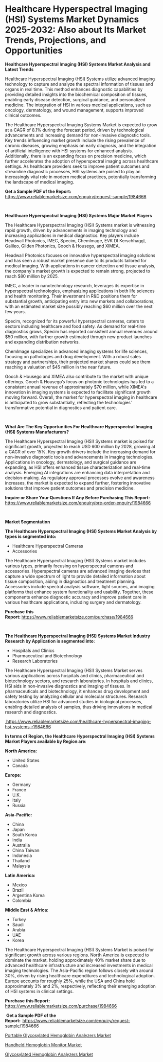 <p><h1>Healthcare Hyperspectral Imaging (HSI) Systems Market Dynamics 2025-2032: Also about Its Market Trends, Projections, and Opportunities</h1></p><p><strong>Healthcare Hyperspectral Imaging (HSI) Systems Market Analysis and Latest Trends</strong></p>
<p><p>Healthcare Hyperspectral Imaging (HSI) Systems utilize advanced imaging technology to capture and analyze the spectral information of tissues and organs in real time. This method enhances diagnostic capabilities by providing detailed insights into the biochemical composition of tissues, enabling early disease detection, surgical guidance, and personalized medicine. The integration of HSI in various medical applications, such as oncology, dermatology, and wound management, supports improved clinical outcomes.</p><p>The Healthcare Hyperspectral Imaging Systems Market is expected to grow at a CAGR of 8.1% during the forecast period, driven by technological advancements and increasing demand for non-invasive diagnostic tools. Key trends influencing market growth include the rising prevalence of chronic diseases, growing emphasis on early diagnosis, and the integration of artificial intelligence with HSI systems for enhanced analysis. Additionally, there is an expanding focus on precision medicine, which further accelerates the adoption of hyperspectral imaging across healthcare settings. As healthcare providers seek to improve patient outcomes and streamline diagnostic processes, HSI systems are poised to play an increasingly vital role in modern medical practices, potentially transforming the landscape of medical imaging.</p></p>
<p><strong>Get a Sample PDF of the Report:&nbsp;</strong> <a href="https://www.reliablemarketsize.com/enquiry/request-sample/1984666?utm_campaign=1991&utm_medium=2&utm_source=Github&utm_content=ia&utm_term=05032025&utm_id=healthcare-hyperspectral-imaging-hsi-systems">https://www.reliablemarketsize.com/enquiry/request-sample/1984666</a></p>
<p>&nbsp;</p>
<p><strong>Healthcare Hyperspectral Imaging (HSI) Systems Major Market Players</strong></p>
<p><p>The Healthcare Hyperspectral Imaging (HSI) Systems market is witnessing rapid growth, driven by advancements in imaging technology and increasing applications in medical diagnostics. Key players include Headwall Photonics, IMEC, Specim, ChemImage, EVK DI Kerschhaggl, Galileo, Gilden Photonics, Gooch & Housego, and XIMEA.</p><p>Headwall Photonics focuses on innovative hyperspectral imaging solutions and has seen a robust market presence due to its products tailored for medical imaging. With applications in cancer detection and tissue analysis, the company's market growth is expected to remain strong, projected to reach $80 million by 2025.</p><p>IMEC, a leader in nanotechnology research, leverages its expertise in hyperspectral technologies, emphasizing applications in both life sciences and health monitoring. Their investment in R&D positions them for substantial growth, anticipating entry into new markets and collaborations, with an estimated market size possibly reaching $60 million over the next few years.</p><p>Specim, recognized for its powerful hyperspectral cameras, caters to sectors including healthcare and food safety. As demand for real-time diagnostics grows, Specim has reported consistent annual revenues around $50 million, with further growth estimated through new product launches and expanding distribution networks.</p><p>ChemImage specializes in advanced imaging systems for life sciences, focusing on pathologies and drug development. With a robust sales strategy and partnerships, their projected market shares could see them reaching a valuation of $45 million in the near future.</p><p>Gooch & Housego and XIMEA also contribute to the market with unique offerings. Gooch & Housego’s focus on photonic technologies has led to a consistent annual revenue of approximately $70 million, while XIMEA's innovation in imaging systems is expected to facilitate significant growth moving forward. Overall, the market for hyperspectral imaging in healthcare is anticipated to grow substantially, reflecting the technologies' transformative potential in diagnostics and patient care.</p></p>
<p>&nbsp;</p>
<p><strong>What Are The Key Opportunities For Healthcare Hyperspectral Imaging (HSI) Systems Manufacturers?</strong></p>
<p><p>The Healthcare Hyperspectral Imaging (HSI) Systems market is poised for significant growth, projected to reach USD 600 million by 2028, growing at a CAGR of over 15%. Key growth drivers include the increasing demand for non-invasive diagnostic tools and advancements in imaging technologies. Applications in oncology, dermatology, and surgical guidance are expanding, as HSI offers enhanced tissue characterization and real-time analysis. Emerging AI integrations are enhancing data interpretation and decision-making. As regulatory approval processes evolve and awareness increases, the market is expected to expand further, fostering innovative solutions that improve patient outcomes and precision medicine.</p></p>
<p><strong>Inquire or Share Your Questions If Any Before Purchasing This Report:</strong> <a href="https://www.reliablemarketsize.com/enquiry/pre-order-enquiry/1984666?utm_campaign=1991&utm_medium=2&utm_source=Github&utm_content=ia&utm_term=05032025&utm_id=healthcare-hyperspectral-imaging-hsi-systems">https://www.reliablemarketsize.com/enquiry/pre-order-enquiry/1984666</a></p>
<p>&nbsp;</p>
<p><strong>Market Segmentation</strong></p>
<p><strong>The Healthcare Hyperspectral Imaging (HSI) Systems Market Analysis by types is segmented into:</strong></p>
<p><ul><li>Healthcare Hyperspectral Cameras</li><li>Accessories</li></ul></p>
<p><p>The Healthcare Hyperspectral Imaging (HSI) Systems market includes various types, primarily focusing on hyperspectral cameras and accessories. Hyperspectral cameras are advanced imaging devices that capture a wide spectrum of light to provide detailed information about tissue composition, aiding in diagnostics and treatment planning. Accessories include spectral analysis software, light sources, and imaging platforms that enhance system functionality and usability. Together, these components enhance diagnostic accuracy and improve patient care in various healthcare applications, including surgery and dermatology.</p></p>
<p><strong>Purchase this Report:&nbsp;</strong><a href="https://www.reliablemarketsize.com/purchase/1984666?utm_campaign=1991&utm_medium=2&utm_source=Github&utm_content=ia&utm_term=05032025&utm_id=healthcare-hyperspectral-imaging-hsi-systems">https://www.reliablemarketsize.com/purchase/1984666</a></p>
<p>&nbsp;</p>
<p><strong>The Healthcare Hyperspectral Imaging (HSI) Systems Market Industry Research by Application is segmented into:</strong></p>
<p><ul><li>Hospitals and Clinics</li><li>Pharmaceutical and Biotechnology</li><li>Research Laboratories</li></ul></p>
<p><p>The Healthcare Hyperspectral Imaging (HSI) Systems Market serves various applications across hospitals and clinics, pharmaceutical and biotechnology sectors, and research laboratories. In hospitals and clinics, HSI aids in non-invasive diagnostics and imaging of tissues. In pharmaceuticals and biotechnology, it enhances drug development and safety testing by analyzing cellular and molecular structures. Research laboratories utilize HSI for advanced studies in biological processes, enabling detailed analysis of samples, thus driving innovations in medical research and diagnostics.</p></p>
<p><a href="https://www.reliablemarketsize.com/healthcare-hyperspectral-imaging-hsi-systems-r1984666?utm_campaign=1991&utm_medium=2&utm_source=Github&utm_content=ia&utm_term=05032025&utm_id=healthcare-hyperspectral-imaging-hsi-systems">&nbsp;https://www.reliablemarketsize.com/healthcare-hyperspectral-imaging-hsi-systems-r1984666</a></p>
<p><strong>In terms of Region, the Healthcare Hyperspectral Imaging (HSI) Systems Market Players available by Region are:</strong></p>
<p>
    <p> <strong> North America: </strong>
        <ul>
            <li>United States</li>
            <li>Canada</li>
        </ul>
        </p> 
    <p> <strong> Europe: </strong>
        <ul>
            <li>Germany</li>
            <li>France</li>
            <li>U.K.</li>
            <li>Italy</li>
            <li>Russia</li>
        </ul>
        </p> 
    <p> <strong> Asia-Pacific: </strong>
        <ul>
            <li>China</li>
            <li>Japan</li>
            <li>South Korea</li>
            <li>India</li>
            <li>Australia</li>
            <li>China Taiwan</li>
            <li>Indonesia</li>
            <li>Thailand</li>
            <li>Malaysia</li>
        </ul>
        </p> 
    <p> <strong> Latin America: </strong>
        <ul>
            <li>Mexico</li>
            <li>Brazil</li>
            <li>Argentina Korea</li>
            <li>Colombia</li>
        </ul>
        </p> 
    <p> <strong> Middle East & Africa: </strong>
        <ul>
            <li>Turkey</li>
            <li>Saudi</li>
            <li>Arabia</li>
            <li>UAE</li>
            <li>Korea</li>
        </ul>
    </p>
    </p>
<p><p>The Healthcare Hyperspectral Imaging (HSI) Systems Market is poised for significant growth across various regions. North America is expected to dominate the market, holding approximately 40% market share due to advanced healthcare infrastructure and increased investments in medical imaging technologies. The Asia-Pacific region follows closely with around 30%, driven by rising healthcare expenditures and technological adoption. Europe accounts for roughly 25%, while the USA and China hold approximately 3% and 2%, respectively, reflecting their emerging adoption of HSI systems in clinical settings.</p></p>
<p><strong>Purchase this Report: </strong><a href="https://www.reliablemarketsize.com/purchase/1984666?utm_campaign=1991&utm_medium=2&utm_source=Github&utm_content=ia&utm_term=05032025&utm_id=healthcare-hyperspectral-imaging-hsi-systems">https://www.reliablemarketsize.com/purchase/1984666</a></p>
<p>&nbsp;<strong>Get a Sample PDF of the Report:&nbsp;&nbsp;</strong><a href="https://www.reliablemarketsize.com/enquiry/request-sample/1984666?utm_campaign=1991&utm_medium=2&utm_source=Github&utm_content=ia&utm_term=05032025&utm_id=healthcare-hyperspectral-imaging-hsi-systems">https://www.reliablemarketsize.com/enquiry/request-sample/1984666</a></p>
<p><strong></strong></p>
<p><p><a href="https://github.com/YashRP12/Market-Research-Report-List-7/blob/main/portable-glycosylated-hemoglobin-analyzers-market.md?utm_campaign=1991&utm_medium=2&utm_source=Github&utm_content=ia&utm_term=05032025&utm_id=healthcare-hyperspectral-imaging-hsi-systems">Portable Glycosylated Hemoglobin Analyzers Market</a></p><p><a href="https://github.com/rogetspate12/Market-Research-Report-List-1/blob/main/handheld-hemoglobin-monitor-market.md?utm_campaign=1991&utm_medium=2&utm_source=Github&utm_content=ia&utm_term=05032025&utm_id=healthcare-hyperspectral-imaging-hsi-systems">Handheld Hemoglobin Monitor Market</a></p><p><a href="https://github.com/ranewknaller/Market-Research-Report-List-1/blob/main/glycosylated-hemoglobin-analyzers-market.md?utm_campaign=1991&utm_medium=2&utm_source=Github&utm_content=ia&utm_term=05032025&utm_id=healthcare-hyperspectral-imaging-hsi-systems">Glycosylated Hemoglobin Analyzers Market</a></p></p>